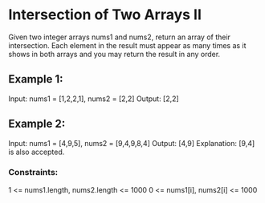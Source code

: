 # Intersection of Two Arrays II

Given two integer arrays nums1 and nums2, return an array of their intersection. Each element in the result must appear as many times as it shows in both arrays and you may return the result in any order.

## Example 1:

Input: nums1 = [1,2,2,1], nums2 = [2,2]
Output: [2,2]

## Example 2:

Input: nums1 = [4,9,5], nums2 = [9,4,9,8,4]
Output: [4,9]
Explanation: [9,4] is also accepted.

### Constraints:
1 <= nums1.length, nums2.length <= 1000
0 <= nums1[i], nums2[i] <= 1000
